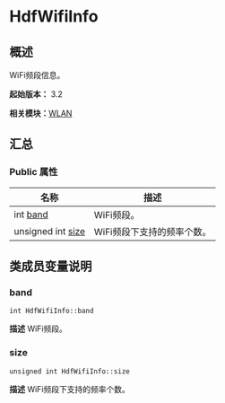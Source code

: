 # HdfWifiInfo


## 概述

WiFi频段信息。

**起始版本：** 3.2

**相关模块：**[WLAN](_w_l_a_n_v10.md)


## 汇总


### Public 属性

| 名称 | 描述 | 
| -------- | -------- |
| int [band](#band) | WiFi频段。  | 
| unsigned int [size](#size) | WiFi频段下支持的频率个数。  | 


## 类成员变量说明


### band

```
int HdfWifiInfo::band
```
**描述**
WiFi频段。


### size

```
unsigned int HdfWifiInfo::size
```
**描述**
WiFi频段下支持的频率个数。
